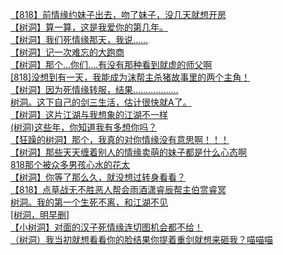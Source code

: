 [【818】前情缘约妹子出去，吻了妹子，没几天就想开房](http://tieba.baidu.com/p/4845611854?see_lz=1&pn=)   
[【树洞】算一算，这是我爱你的第几年。](http://tieba.baidu.com/p/4845687311?see_lz=1&pn=)   
[【树洞】我们死情缘那天，我说……](http://tieba.baidu.com/p/4845633094?see_lz=1&pn=)   
[【树洞】记一次难忘的大跑商](http://tieba.baidu.com/p/4845582605?see_lz=1&pn=)   
[【树洞】那个...你们....有没有那种看到就虚的师父啊](http://tieba.baidu.com/p/4845134664?see_lz=1&pn=)   
[[818]没想到有一天，我能成为沫帮主杀猪故事里的两个主角！](http://tieba.baidu.com/p/4845708016?see_lz=1&pn=)   
[【树洞】因为死情缘转服，结果………………](http://tieba.baidu.com/p/4843739300?see_lz=1&pn=)   
[树洞。这下自己的剑三生活，估计很快就A了。](http://tieba.baidu.com/p/4845734884?see_lz=1&pn=)   
[【树洞】这片江湖与我想象的江湖不一样](http://tieba.baidu.com/p/4845658733?see_lz=1&pn=)   
[(树洞)这些年，你知道我有多想你吗？](http://tieba.baidu.com/p/4845721855?see_lz=1&pn=)   
[【狂躁的树洞】那个，我真的对你情缘没有意思啊！！！](http://tieba.baidu.com/p/4845666157?see_lz=1&pn=)   
[【树洞】那些天天缠着别人的情缘卖萌的妹子都是什么心态啊](http://tieba.baidu.com/p/4845746956?see_lz=1&pn=)   
[818那个被众多男孩心水的花太](http://tieba.baidu.com/p/4845683018?see_lz=1&pn=)   
[【树洞】你等了那么久，就没想过转身看看？](http://tieba.baidu.com/p/4845672050?see_lz=1&pn=)   
[【818】点草战无不胜恶人帮会雨酒潇睿辰帮主伯赏睿冥](http://tieba.baidu.com/p/4845740172?see_lz=1&pn=)   
[树洞。我的第一个生死不离，和江湖不见](http://tieba.baidu.com/p/4845716503?see_lz=1&pn=)   
[[树洞，明早删]](http://tieba.baidu.com/p/4845736468?see_lz=1&pn=)   
[【小树洞】对面的汉子死情缘连切图机会都不给！](http://tieba.baidu.com/p/4845782396?see_lz=1&pn=)   
[（树洞）我当初就想看看你的脸结果你提着重剑就想来砸我？喵喵喵](http://tieba.baidu.com/p/4845795621?see_lz=1&pn=)   
